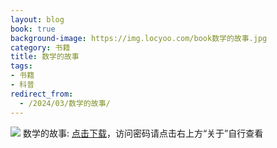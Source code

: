 ```yaml
---
layout: blog
book: true
background-image: https://img.locyoo.com/book数学的故事.jpg
category: 书籍
title: 数学的故事
tags:
- 书籍
- 科普
redirect_from:
  - /2024/03/数学的故事/
---
```

![](https://img.locyoo.com/book数学的故事.jpg)
数学的故事: <a name = "ref1" href="https://url18.ctfile.com/f/50983618-1437032948-bd7d86?p=3619">点击下载</a>，访问密码请点击右上方“关于”自行查看